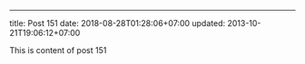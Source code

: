 ---
title: Post 151
date: 2018-08-28T01:28:06+07:00
updated: 2013-10-21T19:06:12+07:00

This is content of post 151